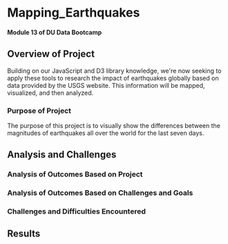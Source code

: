 # Mapping_Earthquakes
<h4>Module 13 of DU Data Bootcamp</h4>

## Overview of Project
Building on our JavaScript and D3 library knowledge, we're now seeking to apply these tools to research the impact of earthquakes globally based on data provided by the USGS website. This information will be mapped, visualized, and then analyzed.

### Purpose of Project
The purpose of this project is to visually show the differences between the magnitudes of earthquakes all over the world for the last seven days.

## Analysis and Challenges

### Analysis of Outcomes Based on Project

### Analysis of Outcomes Based on Challenges and Goals

### Challenges and Difficulties Encountered

## Results
